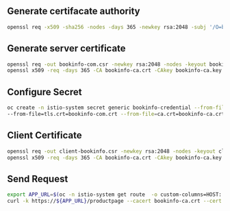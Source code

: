  ## Generate certifacate authority  ##

```bash
openssl req -x509 -sha256 -nodes -days 365 -newkey rsa:2048 -subj '/O=bookinfo Inc./CN=bookinfo.com' -keyout bookinfo-ca.key -out bookinfo-ca.crt
```

 ## Generate server certificate  ##

```bash
openssl req -out bookinfo-com.csr -newkey rsa:2048 -nodes -keyout bookinfo-com.key -subj "/CN=bookinfo.com/O=bookinfo organization"
openssl x509 -req -days 365 -CA bookinfo-ca.crt -CAkey bookinfo-ca.key -set_serial 0 -in bookinfo-com.csr -out bookinfo-com.crt
```

 ## Configure Secret  ##

```bash
oc create -n istio-system secret generic bookinfo-credential --from-file=tls.key=bookinfo-com.key \
--from-file=tls.crt=bookinfo-com.crt --from-file=ca.crt=bookinfo-ca.crt
```

 ## Client Certificate  ##

```bash
openssl req -out client-bookinfo.csr -newkey rsa:2048 -nodes -keyout client-bookinfo.key -subj "/CN=view-bookinfo/O=client organization"
openssl x509 -req -days 365 -CA bookinfo-ca.crt -CAkey bookinfo-ca.key -set_serial 1 -in client-bookinfo.csr -out client-bookinfo.crt
```

 ## Send Request  ##

```bash
export APP_URL=$(oc -n istio-system get route  -o custom-columns=HOST:'{..spec.host}' --no-headers | grep bookinfo-mtls)
curl -k https://${APP_URL}/productpage --cacert bookinfo-ca.crt --cert client-bookinfo.crt --key client-bookinfo.key
```
